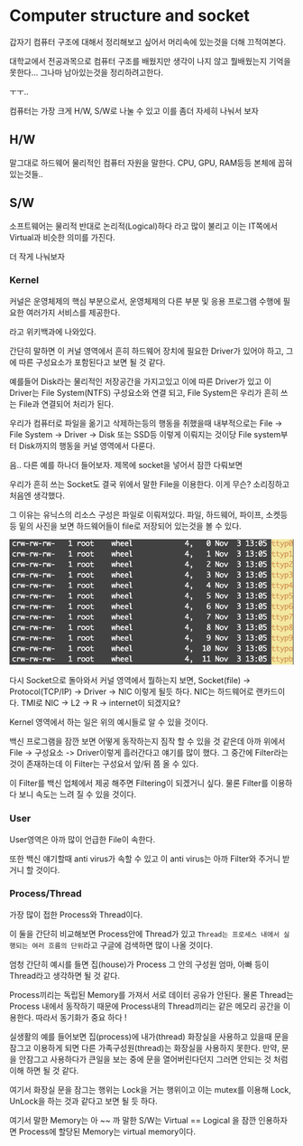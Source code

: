 # Computer structure and socket


갑자기 컴퓨터 구조에 대해서 정리해보고 싶어서 머리속에 있는것을 더해 끄적여본다.

<!--more-->

대학교에서 전공과목으로 컴퓨터 구조를 배웠지만 생각이 나지 않고 뭘배웠는지 기억을 못한다...
그나마 남아있는것을 정리하려고한다.

ㅜㅜ..

컴퓨터는 가장 크게 H/W, S/W로 나눌 수 있고 이를 좀더 자세히 나눠서 보자

## H/W

말그대로 하드웨어 물리적인 컴퓨터 자원을 말한다. CPU, GPU, RAM등등 본체에 꼽혀있는것들..

## S/W

소프트웨어는 물리적 반대로 논리적(Logical)하다 라고 많이 불리고 이는 IT쪽에서 Virtual과 비슷한 의미를 가진다.

더 작게 나눠보자

### Kernel

커널은 운영체제의 핵심 부분으로서, 운영체제의 다른 부분 및 응용 프로그램 수행에 필요한 여러가지 서비스를 제공한다.

라고 위키백과에 나와있다. 

간단히 말하면 이 커널 영역에서 흔히 하드웨어 장치에 필요한 Driver가 있어야 하고, 그에 따른 구성요소가 포함된다고 보면 될 것 같다.

예를들어 Disk라는 물리적인 저장공간을 가지고있고 이에 따른 Driver가 있고 이 Driver는 File System(NTFS) 구성요소와 연결 되고, File System은 우리가 흔히 쓰는 File과 연결되어 처리가 된다. 

우리가 컴퓨터로 파일을 옮기고 삭제하는등의 행동을 취했을때 내부적으로는 File -> File System -> Driver -> Disk 또는 SSD등 이렇게 이뤄지는 것이당 File system부터 Disk까지의 행동을 커널 영역에서 다룬다.

음.. 다른 예를 하나더 들어보자. 제목에 socket을 넣어서 잠깐 다뤄보면

우리가 흔히 쓰는 Socket도 결국 위에서 말한 File을 이용한다. 이게 무슨? 소리징하고 처음엔 생각했다.

그 이유는 유닉스의 리소스 구성은 파일로 이뤄져있다. 파일, 하드웨어, 파이프, 소켓등등 밑의 사진을 보면 하드웨어들이 file로 저장되어 있는것을 볼 수 있다.

![Hwfile](hwfile.png "Hwfile")

다시 Socket으로 돌아와서 커널 영역에서 뭘하는지 보면, Socket(file) -> Protocol(TCP/IP) -> Driver -> NIC 이렇게 될듯 하다. NIC는 하드웨어로 랜카드이다. TMI로 NIC -> L2 -> R -> internet이 되겠지요?

Kernel 영역에서 하는 일은 위의 예시들로 알 수 있을 것이다.


백신 프로그램을 잠깐 보면 어떻게 동작하는지 짐작 할 수 있을 것 같은데 아까 위에서 File -> 구성요소 -> Driver이렇게 흘러간다고 얘기를 많이 했다. 그 중간에 Filter라는 것이 존재하는데 이 Filter는 구성요서 앞/뒤 쯤 올 수 있다. 

이 Filter를 백신 업체에서 제공 해주면 Filtering이 되겠거니 싶다. 물론 Filter를 이용하다 보니 속도는 느려 질 수 있을 것이다.

### User

User영역은 아까 많이 언급한 File이 속한다. 

또한 백신 얘기할때 anti virus가 속할 수 있고 이 anti virus는 아까 Filter와 주거니 받거니 할 것이다.

### Process/Thread

가장 많이 접한 Process와 Thread이다. 

이 둘을 간단히 비교해보면 Process안에 Thread가 있고 `Thread는 프로세스 내에서 실행되는 여러 흐름의 단위`라고 구글에 검색하면 많이 나올 것이다.

엄청 간단히 예시를 들면 집(house)가 Process 그 안의 구성원 엄마, 아빠 등이 Thread라고 생각하면 될 것 같다.

Process끼리는 독립된 Memory를 가져서 서로 데이터 공유가 안된다. 물론 Thread는 Process 내에서 동작하기 때문에 Process내의 Thread끼리는 같은 메모리 공간을 이용한다. 따라서 동기화가 중요 하다 !

실생활의 예를 들어보면 집(process)에 내가(thread) 화장실을 사용하고 있을때 문을 잠그고 이용하게 되면 다른 가족구성원(thread)는 화장실을 사용하지 못한다. 만약, 문을 안잠그고 사용하다가 큰일을 보는 중에 문을 열어버린다던지 그러면 안되는 것 처럼 이해 하면 될 것 같다. 

여기서 화장실 문을 잠그는 행위는 Lock을 거는 행위이고 이는 mutex를 이용해 Lock, UnLock을 하는 것과 같다고 보면 될 듯 하다.

여기서 말한 Memory는 아 ~~ 까 말한 S/W는 Virtual == Logical 을 잠깐 인용하자면 Process에 할당된 Memory는 virtual memory이다.
